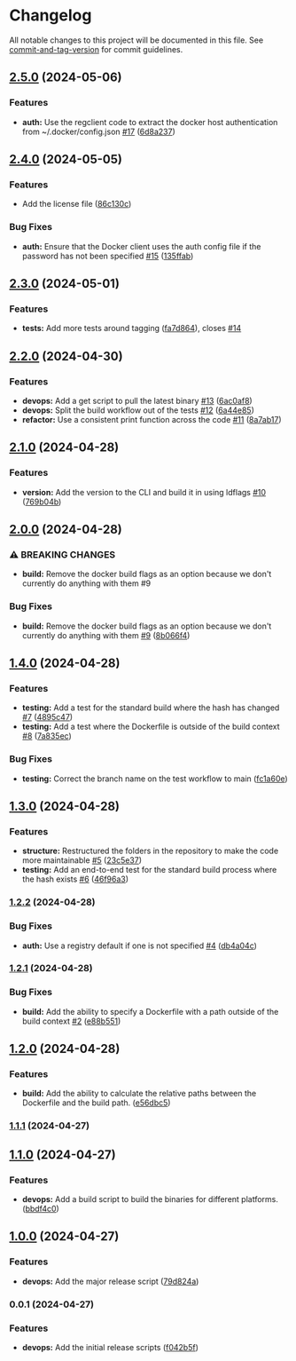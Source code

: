 # Changelog

All notable changes to this project will be documented in this file. See [commit-and-tag-version](https://github.com/absolute-version/commit-and-tag-version) for commit guidelines.

## [2.5.0](https://github.com/kerren/dockem/compare/v2.4.0...v2.5.0) (2024-05-06)


### Features

* **auth:** Use the regclient code to extract the docker host authentication from ~/.docker/config.json [#17](https://github.com/kerren/dockem/issues/17) ([6d8a237](https://github.com/kerren/dockem/commit/6d8a237f404bac19af9c84c5a6450d8d358a0129))

## [2.4.0](https://github.com/kerren/dockem/compare/v2.3.0...v2.4.0) (2024-05-05)


### Features

* Add the license file ([86c130c](https://github.com/kerren/dockem/commit/86c130c5bbc94dfa293f91f9e2311465b4265d2f))


### Bug Fixes

* **auth:** Ensure that the Docker client uses the auth config file if the password has not been specified [#15](https://github.com/kerren/dockem/issues/15) ([135ffab](https://github.com/kerren/dockem/commit/135ffab0246f7c070ee3a57e42116016778d448c))

## [2.3.0](https://github.com/kerren/dockem/compare/v2.2.0...v2.3.0) (2024-05-01)


### Features

* **tests:** Add more tests around tagging ([fa7d864](https://github.com/kerren/dockem/commit/fa7d8643315f1cb3f2051aa421efb75eb9f69b62)), closes [#14](https://github.com/kerren/dockem/issues/14)

## [2.2.0](https://github.com/kerren/dockem/compare/v2.1.0...v2.2.0) (2024-04-30)


### Features

* **devops:** Add a get script to pull the latest binary [#13](https://github.com/kerren/dockem/issues/13) ([6ac0af8](https://github.com/kerren/dockem/commit/6ac0af842c203f1316ce1e66cbe1daa5bda54076))
* **devops:** Split the build workflow out of the tests [#12](https://github.com/kerren/dockem/issues/12) ([6a44e85](https://github.com/kerren/dockem/commit/6a44e85fb0f72e27decb30e0dd08a8bf074cd05f))
* **refactor:** Use a consistent print function across the code [#11](https://github.com/kerren/dockem/issues/11) ([8a7ab17](https://github.com/kerren/dockem/commit/8a7ab17b2f86610c1e75cd64855c605fdd8c864c))

## [2.1.0](https://github.com/kerren/dockem/compare/v2.0.0...v2.1.0) (2024-04-28)


### Features

* **version:** Add the version to the CLI and build it in using ldflags [#10](https://github.com/kerren/dockem/issues/10) ([769b04b](https://github.com/kerren/dockem/commit/769b04b2b51eb3f28cb4b7d59773ffb194fae266))

## [2.0.0](https://github.com/kerren/dockem/compare/v1.4.0...v2.0.0) (2024-04-28)


### ⚠ BREAKING CHANGES

* **build:** Remove the docker build flags as an option because we don't currently do anything with them #9

### Bug Fixes

* **build:** Remove the docker build flags as an option because we don't currently do anything with them [#9](https://github.com/kerren/dockem/issues/9) ([8b066f4](https://github.com/kerren/dockem/commit/8b066f4194a658948ac305f1459e6803583dcd63))

## [1.4.0](https://github.com/kerren/dockem/compare/v1.3.0...v1.4.0) (2024-04-28)


### Features

* **testing:** Add a test for the standard build where the hash has changed [#7](https://github.com/kerren/dockem/issues/7) ([4895c47](https://github.com/kerren/dockem/commit/4895c4715271c281a42252f6c023bc4524a67b29))
* **testing:** Add a test where the Dockerfile is outside of the build context [#8](https://github.com/kerren/dockem/issues/8) ([7a835ec](https://github.com/kerren/dockem/commit/7a835ec9ef01aa7fa3ca9b399875bb3cb4b87f0e))


### Bug Fixes

* **testing:** Correct the branch name on the test workflow to main ([fc1a60e](https://github.com/kerren/dockem/commit/fc1a60e896a4582140e0a27dab91ad76012790e3))

## [1.3.0](https://github.com/kerren/dockem/compare/v1.2.2...v1.3.0) (2024-04-28)


### Features

* **structure:** Restructured the folders in the repository to make the code more maintainable [#5](https://github.com/kerren/dockem/issues/5) ([23c5e37](https://github.com/kerren/dockem/commit/23c5e377ac0926f166ce689961661e19774946f6))
* **testing:** Add an end-to-end test for the standard build process where the hash exists [#6](https://github.com/kerren/dockem/issues/6) ([46f96a3](https://github.com/kerren/dockem/commit/46f96a347dfd7504a7d49b1ea1cb787df7122c8c))

### [1.2.2](https://github.com/kerren/dockem/compare/v1.2.1...v1.2.2) (2024-04-28)


### Bug Fixes

* **auth:** Use a registry default if one is not specified [#4](https://github.com/kerren/dockem/issues/4) ([db4a04c](https://github.com/kerren/dockem/commit/db4a04c5e5924a52f696e574fd6250fb1fa75a04))

### [1.2.1](https://github.com/kerren/dockem/compare/v1.2.0...v1.2.1) (2024-04-28)


### Bug Fixes

* **build:** Add the ability to specify a Dockerfile with a path outside of the build context [#2](https://github.com/kerren/dockem/issues/2) ([e88b551](https://github.com/kerren/dockem/commit/e88b5512f4e7a2c431a5e5274f292ace21f29fc9))

## [1.2.0](https://github.com/kerren/dockem/compare/v1.1.1...v1.2.0) (2024-04-28)


### Features

* **build:** Add the ability to calculate the relative paths between the Dockerfile and the build path. ([e56dbc5](https://github.com/kerren/dockem/commit/e56dbc50f1e7ab3450b977df8224dc857923cf39))

### [1.1.1](https://github.com/kerren/dockem/compare/v1.1.0...v1.1.1) (2024-04-27)

## [1.1.0](https://github.com/kerren/dockem/compare/v1.0.0...v1.1.0) (2024-04-27)


### Features

* **devops:** Add a build script to build the binaries for different platforms. ([bbdf4c0](https://github.com/kerren/dockem/commit/bbdf4c0529d8612901610fae4a7131f79f94591c))

## [1.0.0](https://github.com/kerren/dockem/compare/v0.0.1...v1.0.0) (2024-04-27)


### Features

* **devops:** Add the major release script ([79d824a](https://github.com/kerren/dockem/commit/79d824a2a38d86ef196d459785fd1ec21708e622))

### 0.0.1 (2024-04-27)


### Features

* **devops:** Add the initial release scripts ([f042b5f](https://github.com/kerren/dockem/commit/f042b5f23b592aa0b315bd581911f4c9b78e90e5))
